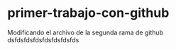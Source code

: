 # primer-trabajo-con-github 
Modificando el archivo de la segunda rama de github
dsfdsfdsfdsfdsfdsfdsfds